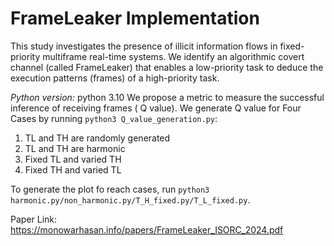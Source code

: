 # FrameLeaker Implementation
This study investigates the presence of illicit
information flows in fixed-priority multiframe real-time systems.
We identify an algorithmic covert channel (called FrameLeaker)
that enables a low-priority task to deduce the execution patterns
(frames) of a high-priority task.

*Python version:* python 3.10
We propose a metric to
measure the successful inference of receiving frames ( Q value). We generate Q value for Four Cases by running `python3 Q_value_generation.py`:
1. TL and TH are randomly generated
2. TL and TH are harmonic
3. Fixed TL and varied TH 
4. Fixed TH and varied TL

   
To generate the plot fo reach cases, run `python3 harmonic.py/non_harmonic.py/T_H_fixed.py/T_L_fixed.py`. 

Paper Link: https://monowarhasan.info/papers/FrameLeaker_ISORC_2024.pdf
